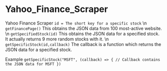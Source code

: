 # Yahoo_Finance_Scraper
Yahoo Finance Scraper
`id = The short key for a specific stock` \n
`getFinancePage()` This obtains the JSON data from 100 most-active website. \n
`getSpecifiedStock(id)` This obtains the JSON data for a specified stock. It actually returns 9 more random stocks with it. \n
`getSpecificStock(id,callback)` The callback is a function which returns the JSON data for a specified stock.


Example 
`
getSpecificStock("MSFT", (callback) => {
  // Callback contains the JSON data for MSFT
})
`

